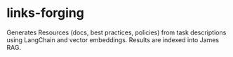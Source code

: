 # links-forging

Generates Resources (docs, best practices, policies) from task descriptions using LangChain and vector embeddings. Results are indexed into James RAG. 
